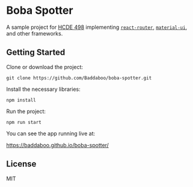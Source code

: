 # Boba Spotter
A sample project for [HCDE 498](https://github.com/HCDE498UXFrontEndWebDev)
implementing [`react-router`](https://www.github.com/ReactTraining/react-router), [`material-ui`](https://github.com/mui-org/material-ui), and other frameworks.

## Getting Started
Clone or download the project:
```
git clone https://github.com/Baddaboo/boba-spotter.git
```
Install the necessary libraries:
```
npm install
```
Run the project:
```
npm run start
```
You can see the app running live at:

https://baddaboo.github.io/boba-spotter/

## License
MIT
